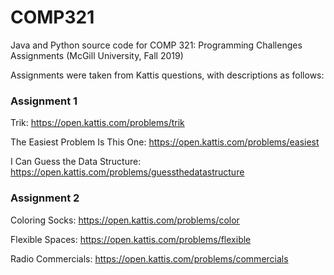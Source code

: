 # COMP321
Java and Python source code for COMP 321: Programming Challenges Assignments (McGill University, Fall 2019)

Assignments were taken from Kattis questions, with descriptions as follows:

### Assignment 1
Trik: https://open.kattis.com/problems/trik

The Easiest Problem Is This One: https://open.kattis.com/problems/easiest

I Can Guess the Data Structure: https://open.kattis.com/problems/guessthedatastructure

### Assignment 2
Coloring Socks: https://open.kattis.com/problems/color

Flexible Spaces: https://open.kattis.com/problems/flexible

Radio Commercials: https://open.kattis.com/problems/commercials

